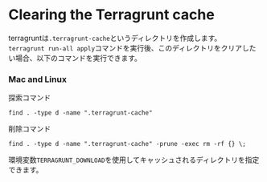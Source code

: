 # Clearing the Terragrunt cache
terragruntは`.terragrunt-cache`というディレクトリを作成します。  
`terragrunt run-all apply`コマンドを実行後、このディレクトリをクリアしたい場合、以下のコマンドを実行できます。  


### Mac and Linux
探索コマンド
```
find . -type d -name ".terragrunt-cache"
```
削除コマンド
```
find . -type d -name ".terragrunt-cache" -prune -exec rm -rf {} \;
```

環境変数`TERRAGRUNT_DOWNLOAD`を使用してキャッシュされるディレクトリを指定できます。